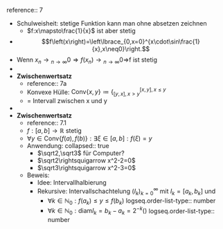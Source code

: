 reference:: 7

- Schulweisheit: stetige Funktion kann man ohne absetzen zeichnen
	- $f:x\mapsto\frac{1}{x}$ ist aber stetig
- $$f\left(x\right)=\left\lbrace_{0,x=0}^{x\cdot\sin\frac{1}{x},x\neq0}\right.$$
- Wenn $x_{n}\longrightarrow{}_{n\rightarrow\infty}0\Rightarrow f\left(x_{n}\right)\longrightarrow{}_{n\rightarrow\infty}0\Rightarrow$f ist stetig
-
- **Zwischenwertsatz**
	- reference:: 7a
	- Konvexe Hülle: $\text{Conv}\left\lbrace x,y\right\rbrace\coloneqq\left\lbrace_{\left\lbrack y,x\right\rbrack,x>y}^{\left\lbrack x,y\right\rbrack,x\leq y}\right.$
	- = Intervall zwischen x und y
-
- **Zwischenwertsatz**
	- reference:: 7.1
	- $f:\left\lbrack a,b\right\rbrack\rightarrow\mathbb{R}$ stetig
	- $\forall y\in\text{Conv}\left\lbrace f\left(a\right),f\left(b\right)\right\rbrace:\exists\xi\in\left\lbrack a,b\right\rbrack:f\left(\xi\right)=y$
	- Anwendung:
	  collapsed:: true
		- $\sqrt2,\sqrt3$ für Computer?
		- $\sqrt2\rightsquigarrow x^2-2=0$
		- $\sqrt3\rightsquigarrow x^2-3=0$
	- Beweis:
		- Idee: Intervallhalbierung
		- Rekursive: Intervallschachtelung $\left(I_{k}\right)_{k=0}^{\infty}$ mit $I_{k}=\left\lbrack a_{k},b_{k}\right\rbrack$ und
			- $\forall k\in\mathbb{N}_0:f\left(a_{k}\right)\leq y\leq f\left(b_{k}\right)$
			  logseq.order-list-type:: number
			- $\forall k\in\mathbb{N}_0:\text{diam}I_{k}=b_{k}-a_{k}=2^{-k}\left(\right)$
			  logseq.order-list-type:: number